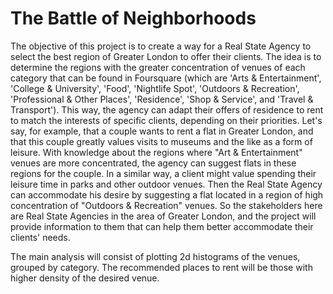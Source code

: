 # The Battle of Neighborhoods

The objective of this project is to create a way for a Real State Agency to select the best region of Greater London to offer their clients. The idea is to determine the regions with the greater concentration of venues of each category that can be found in Foursquare (which are 'Arts & Entertainment', 'College & University', 'Food', 'Nightlife Spot', 'Outdoors & Recreation', 'Professional & Other Places', 'Residence', 'Shop & Service', and 'Travel & Transport'). This way, the agency can adapt their offers of residence to rent to match the interests of specific clients, depending on their priorities. Let's say, for example, that a couple wants to rent a flat in Greater London, and that this couple greatly values visits to museums and the like as a form of leisure. With knowledge about the regions where "Art & Entertainment" venues are more concentrated, the agency can suggest flats in these regions for the couple. In a similar way, a client might value spending their leisure time in parks and other outdoor venues. Then the Real State Agency can accommodate his desire by suggesting a flat located in a region of high concentration of "Outdoors & Recreation" venues. So the stakeholders here are Real State Agencies in the area of Greater London, and the project will provide information to them that can help them better accommodate their clients' needs.

The main analysis will consist of plotting 2d histograms of the venues, grouped by category. The recommended places to rent will be those with higher density of the desired venue.
